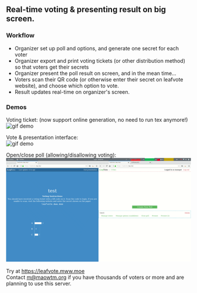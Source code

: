 ## Real-time voting & presenting result on big screen.

### Workflow

- Organizer set up poll and options, and generate one secret for each voter
- Organizer export and print voting tickets (or other distribution method) so that voters get their secrets
- Organizer present the poll result on screen, and in the mean time&hellip;
- Voters scan their QR code (or otherwise enter their secret on leafvote website), and choose which option to vote.
- Result updates real-time on organizer's screen.

### Demos

Voting ticket: (now support online generation, no need to run tex anymore!) \
![gif demo](demo-voting-ticket.gif)

Vote & presentation interface: \
![gif demo](demo.gif)

Open/close poll (allowing/disallowing voting): \
![gif demo](demo-openclose.gif)

Try at https://leafvote.mww.moe \
Contact m@maowtm.org if you have thousands of voters or more and are planning to use this server.
